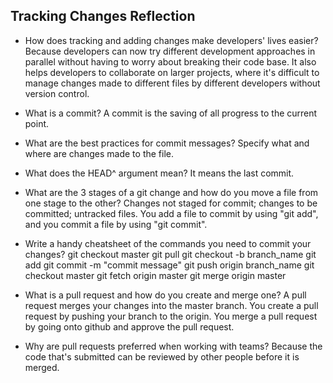 ## Tracking Changes Reflection

- How does tracking and adding changes make developers' lives easier?
Because developers can now try different development approaches in parallel without having to worry about breaking their code base. It also helps developers to collaborate on larger projects, where it's difficult to manage changes made to different files by different developers without version control.   

- What is a commit?
A commit is the saving of all progress to the current point.

- What are the best practices for commit messages?
Specify what and where are changes made to the file.

- What does the HEAD^ argument mean?
It means the last commit.

- What are the 3 stages of a git change and how do you move a file from one stage to the other?
Changes not staged for commit; changes to be committed; untracked files. You add a file to commit by using "git add", and you commit a file by using "git commit".

- Write a handy cheatsheet of the commands you need to commit your changes?
git checkout master
git pull
git checkout -b branch_name
git add
git commit -m "commit message"
git push origin branch_name
git checkout master
git fetch origin master
git merge origin master

- What is a pull request and how do you create and merge one?
A pull request merges your changes into the master branch. You create a pull request by pushing your branch to the origin. You merge a pull request by going onto github and approve the pull request.

- Why are pull requests preferred when working with teams?
Because the code that's submitted can be reviewed by other people before it is merged.
<!-- Add your reflection here. Remove the comment markers -->
